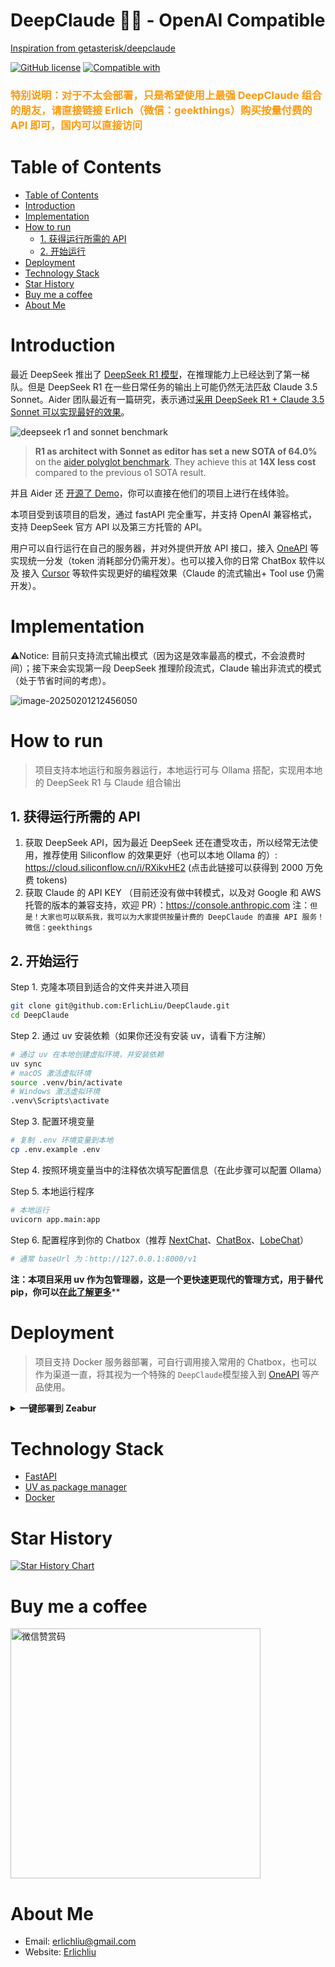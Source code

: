 <div>
<h1>DeepClaude 🐬🧠 - OpenAI Compatible</h1>

<a href="https://github.com/getasterisk/deepclaude"> Inspiration from getasterisk/deepclaude</a>

[![GitHub license](https://img.erlich.fun/personal-blog/uPic/deepclaude.svg)](#)
[![Compatible with](https://img.shields.io/badge/-ChatGPT-412991?style=flat-square&logo=openai&logoColor=FFFFFF)](https://openai.com)

</div>

<div>
<h3 style="color: #FF9909"> 特别说明：对于不太会部署，只是希望使用上最强 DeepClaude 组合的朋友，请直接链接 Erlich（微信：geekthings）购买按量付费的 API 即可，国内可以直接访问 </h3>
</div>

# Table of Contents

- [Table of Contents](#table-of-contents)
- [Introduction](#introduction)
- [Implementation](#implementation)
- [How to run](#how-to-run)
  - [1. 获得运行所需的 API](#1-获得运行所需的-api)
  - [2. 开始运行](#2-开始运行)
- [Deployment](#deployment)
- [Technology Stack](#technology-stack)
- [Star History](#star-history)
- [Buy me a coffee](#buy-me-a-coffee)
- [About Me](#about-me)

# Introduction
最近 DeepSeek 推出了 [DeepSeek R1 模型](https://platform.deepseek.com)，在推理能力上已经达到了第一梯队。但是 DeepSeek R1 在一些日常任务的输出上可能仍然无法匹敌 Claude 3.5 Sonnet。Aider 团队最近有一篇研究，表示通过[采用 DeepSeek R1 + Claude 3.5 Sonnet 可以实现最好的效果](https://aider.chat/2025/01/24/r1-sonnet.html)。

<img src="https://img.erlich.fun/personal-blog/uPic/heiQYX.png" alt="deepseek r1 and sonnet benchmark" style="width=400px;"/>

> **R1 as architect with Sonnet as editor has set a new SOTA of 64.0%** on the [aider polyglot benchmark](https://aider.chat/2024/12/21/polyglot.html). They achieve this at **14X less cost** compared to the previous o1 SOTA result.

并且 Aider 还 [开源了 Demo](https://github.com/getasterisk/deepclaude)，你可以直接在他们的项目上进行在线体验。



本项目受到该项目的启发，通过 fastAPI 完全重写，并支持 OpenAI 兼容格式，支持 DeepSeek 官方 API 以及第三方托管的 API。

用户可以自行运行在自己的服务器，并对外提供开放 API 接口，接入 [OneAPI](https://github.com/songquanpeng/one-api) 等实现统一分发（token 消耗部分仍需开发）。也可以接入你的日常 ChatBox  软件以及 接入 [Cursor](https://www.cursor.com/) 等软件实现更好的编程效果（Claude 的流式输出+ Tool use 仍需开发）。

# Implementation
⚠️Notice: 目前只支持流式输出模式（因为这是效率最高的模式，不会浪费时间）；接下来会实现第一段 DeepSeek 推理阶段流式，Claude 输出非流式的模式（处于节省时间的考虑）。

![image-20250201212456050](https://img.erlich.fun/personal-blog/uPic/image-20250201212456050.png)

# How to run

> 项目支持本地运行和服务器运行，本地运行可与 Ollama 搭配，实现用本地的 DeepSeek R1 与 Claude 组合输出


## 1. 获得运行所需的 API

1. 获取 DeepSeek API，因为最近 DeepSeek 还在遭受攻击，所以经常无法使用，推荐使用 Siliconflow 的效果更好（也可以本地 Ollama 的）: https://cloud.siliconflow.cn/i/RXikvHE2 (点击此链接可以获得到 2000 万免费 tokens)
2. 获取 Claude 的 API KEY （目前还没有做中转模式，以及对 Google 和 AWS 托管的版本的兼容支持，欢迎 PR）：https://console.anthropic.com
   注：`但是！大家也可以联系我，我可以为大家提供按量计费的 DeepClaude 的直接 API 服务！微信：geekthings`

## 2. 开始运行
Step 1. 克隆本项目到适合的文件夹并进入项目

```bash
git clone git@github.com:ErlichLiu/DeepClaude.git
cd DeepClaude
```

Step 2. 通过 uv 安装依赖（如果你还没有安装 uv，请看下方注解）

```bash
# 通过 uv 在本地创建虚拟环境，并安装依赖
uv sync
# macOS 激活虚拟环境
source .venv/bin/activate
# Windows 激活虚拟环境
.venv\Scripts\activate
```

Step 3. 配置环境变量

```bash
# 复制 .env 环境变量到本地
cp .env.example .env
```

Step 4. 按照环境变量当中的注释依次填写配置信息（在此步骤可以配置 Ollama）

Step 5. 本地运行程序

```bash
# 本地运行
uvicorn app.main:app
```

Step 6. 配置程序到你的 Chatbox（推荐 [NextChat](https://nextchat.dev/)、[ChatBox](https://chatboxai.app/zh)、[LobeChat](https://lobechat.com/)）

```bash
# 通常 baseUrl 为：http://127.0.0.1:8000/v1
```

**注：本项目采用 uv 作为包管理器，这是一个更快速更现代的管理方式，用于替代 pip，你可以[在此了解更多](https://docs.astral.sh/uv/)****



# Deployment

> 项目支持 Docker 服务器部署，可自行调用接入常用的 Chatbox，也可以作为渠道一直，将其视为一个特殊的 `DeepClaude`模型接入到 [OneAPI](https://github.com/songquanpeng/one-api) 等产品使用。



<details>
<summary><strong>一键部署到 Zeabur</strong></summary> 
<div>


[![Deployed on Zeabur](https://zeabur.com/deployed-on-zeabur-dark.svg)](https://zeabur.com?referralCode=ErlichLiu&utm_source=ErlichLiu)

 1. 首先 fork 一份代码。
 2. 进入 [Zeabur](https://zeabur.com?referralCode=ErlichLiu&utm_source=ErlichLiu)，登录。
 3. 选择 Create New Project，选择地区为新加坡或日本区域。
 4. 选择项目来源为 Github，搜索框搜索 DeepClaude 后确认，然后点击右下角的 Config。
 5. 在 Environment Variables 区域点击 Add Environment Variables，逐个填写 .env.example 当中的配置，等号左右对应的就是 Environment Variables 里的 Key 和 Value。（注意：ALLOW_API_KEY 是你自己规定的外部访问你的服务时需要填写的 API KEY，可以随意填写，不要有空格）
 6. 全部编辑完成后点击 Next，然后点击 Deploy，静待片刻即可完成部署。
 7. 完成部署后点击当前面板上部的 Networking，点击 Public 区域的 Generate Domain（也可以配置自己的域名），然后输入一个你想要的域名即可（这个完整的 xxx.zeabur.app 将是你接下来在任何开源对话框、Cursor、Roo Code 等产品内填写的 baseUrl）
 8. 接下来就可以去上述所说的任何的项目里去配置使用你的 API 了，也可以配置到 One API，作为一个 OpenAI 渠道使用。（晚点会补充这部分的配置方法）
</div>
</details>

# Technology Stack
- [FastAPI](https://fastapi.tiangolo.com/)
- [UV as package manager](https://docs.astral.sh/uv/#project-management)
- [Docker](https://www.docker.com/)

# Star History

[![Star History Chart](https://api.star-history.com/svg?repos=ErlichLiu/DeepClaude&type=Date)](https://star-history.com/#ErlichLiu/DeepClaude&Date)

# Buy me a coffee
<img src="https://img.erlich.fun/personal-blog/uPic/IMG_3625.JPG" alt="微信赞赏码" style="width: 400px;"/>

# About Me
- Email: erlichliu@gmail.com
- Website: [Erlichliu](https://erlich.fun)

